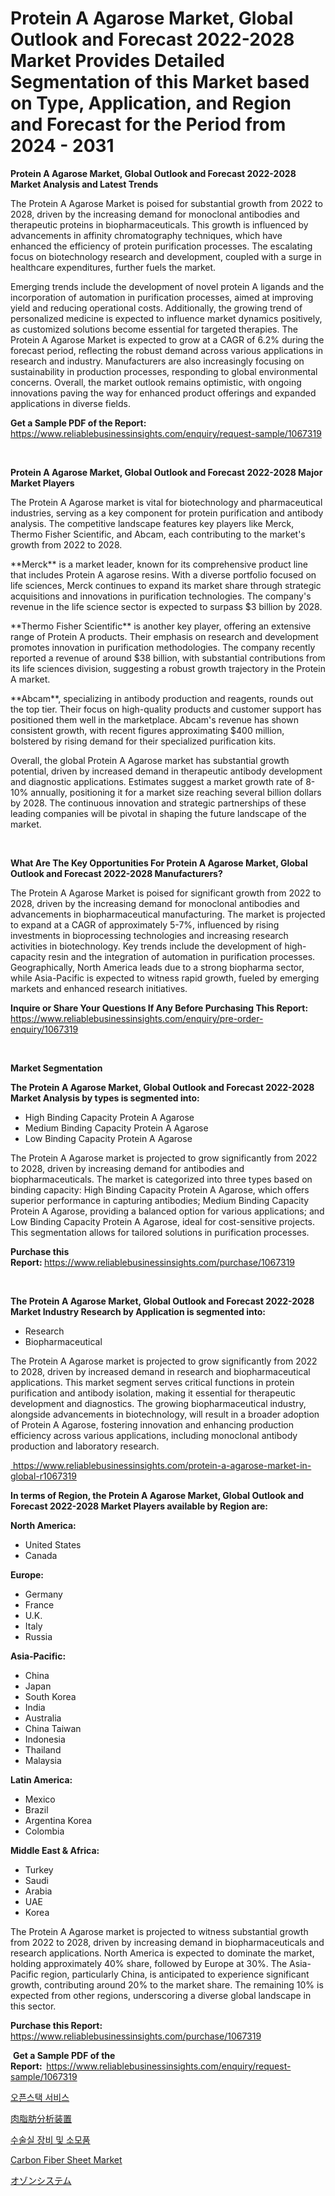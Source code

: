 <p><h1>Protein A Agarose Market, Global Outlook and Forecast 2022-2028 Market Provides Detailed Segmentation of this Market based on Type, Application, and Region and Forecast for the Period from 2024 - 2031</h1></p><p><strong>Protein A Agarose Market, Global Outlook and Forecast 2022-2028 Market Analysis and Latest Trends</strong></p>
<p><p>The Protein A Agarose Market is poised for substantial growth from 2022 to 2028, driven by the increasing demand for monoclonal antibodies and therapeutic proteins in biopharmaceuticals. This growth is influenced by advancements in affinity chromatography techniques, which have enhanced the efficiency of protein purification processes. The escalating focus on biotechnology research and development, coupled with a surge in healthcare expenditures, further fuels the market. </p><p>Emerging trends include the development of novel protein A ligands and the incorporation of automation in purification processes, aimed at improving yield and reducing operational costs. Additionally, the growing trend of personalized medicine is expected to influence market dynamics positively, as customized solutions become essential for targeted therapies. The Protein A Agarose Market is expected to grow at a CAGR of 6.2% during the forecast period, reflecting the robust demand across various applications in research and industry. Manufacturers are also increasingly focusing on sustainability in production processes, responding to global environmental concerns. Overall, the market outlook remains optimistic, with ongoing innovations paving the way for enhanced product offerings and expanded applications in diverse fields.</p></p>
<p><strong>Get a Sample PDF of the Report:&nbsp;</strong> <a href="https://www.reliablebusinessinsights.com/enquiry/request-sample/1067319">https://www.reliablebusinessinsights.com/enquiry/request-sample/1067319</a></p>
<p>&nbsp;</p>
<p><strong>Protein A Agarose Market, Global Outlook and Forecast 2022-2028 Major Market Players</strong></p>
<p><p>The Protein A Agarose market is vital for biotechnology and pharmaceutical industries, serving as a key component for protein purification and antibody analysis. The competitive landscape features key players like Merck, Thermo Fisher Scientific, and Abcam, each contributing to the market's growth from 2022 to 2028.</p><p>**Merck** is a market leader, known for its comprehensive product line that includes Protein A agarose resins. With a diverse portfolio focused on life sciences, Merck continues to expand its market share through strategic acquisitions and innovations in purification technologies. The company's revenue in the life science sector is expected to surpass $3 billion by 2028.</p><p>**Thermo Fisher Scientific** is another key player, offering an extensive range of Protein A products. Their emphasis on research and development promotes innovation in purification methodologies. The company recently reported a revenue of around $38 billion, with substantial contributions from its life sciences division, suggesting a robust growth trajectory in the Protein A market.</p><p>**Abcam**, specializing in antibody production and reagents, rounds out the top tier. Their focus on high-quality products and customer support has positioned them well in the marketplace. Abcam's revenue has shown consistent growth, with recent figures approximating $400 million, bolstered by rising demand for their specialized purification kits.</p><p>Overall, the global Protein A Agarose market has substantial growth potential, driven by increased demand in therapeutic antibody development and diagnostic applications. Estimates suggest a market growth rate of 8-10% annually, positioning it for a market size reaching several billion dollars by 2028. The continuous innovation and strategic partnerships of these leading companies will be pivotal in shaping the future landscape of the market.</p></p>
<p>&nbsp;</p>
<p><strong>What Are The Key Opportunities For Protein A Agarose Market, Global Outlook and Forecast 2022-2028 Manufacturers?</strong></p>
<p><p>The Protein A Agarose Market is poised for significant growth from 2022 to 2028, driven by the increasing demand for monoclonal antibodies and advancements in biopharmaceutical manufacturing. The market is projected to expand at a CAGR of approximately 5-7%, influenced by rising investments in bioprocessing technologies and increasing research activities in biotechnology. Key trends include the development of high-capacity resin and the integration of automation in purification processes. Geographically, North America leads due to a strong biopharma sector, while Asia-Pacific is expected to witness rapid growth, fueled by emerging markets and enhanced research initiatives.</p></p>
<p><strong>Inquire or Share Your Questions If Any Before Purchasing This Report:</strong> <a href="https://www.reliablebusinessinsights.com/enquiry/pre-order-enquiry/1067319">https://www.reliablebusinessinsights.com/enquiry/pre-order-enquiry/1067319</a></p>
<p>&nbsp;</p>
<p><strong>Market Segmentation</strong></p>
<p><strong>The Protein A Agarose Market, Global Outlook and Forecast 2022-2028 Market Analysis by types is segmented into:</strong></p>
<p><ul><li>High Binding Capacity Protein A Agarose</li><li>Medium Binding Capacity Protein A Agarose</li><li>Low Binding Capacity Protein A Agarose</li></ul></p>
<p><p>The Protein A Agarose market is projected to grow significantly from 2022 to 2028, driven by increasing demand for antibodies and biopharmaceuticals. The market is categorized into three types based on binding capacity: High Binding Capacity Protein A Agarose, which offers superior performance in capturing antibodies; Medium Binding Capacity Protein A Agarose, providing a balanced option for various applications; and Low Binding Capacity Protein A Agarose, ideal for cost-sensitive projects. This segmentation allows for tailored solutions in purification processes.</p></p>
<p><strong>Purchase this Report:&nbsp;</strong><a href="https://www.reliablebusinessinsights.com/purchase/1067319">https://www.reliablebusinessinsights.com/purchase/1067319</a></p>
<p>&nbsp;</p>
<p><strong>The Protein A Agarose Market, Global Outlook and Forecast 2022-2028 Market Industry Research by Application is segmented into:</strong></p>
<p><ul><li>Research</li><li>Biopharmaceutical</li></ul></p>
<p><p>The Protein A Agarose market is projected to grow significantly from 2022 to 2028, driven by increased demand in research and biopharmaceutical applications. This market segment serves critical functions in protein purification and antibody isolation, making it essential for therapeutic development and diagnostics. The growing biopharmaceutical industry, alongside advancements in biotechnology, will result in a broader adoption of Protein A Agarose, fostering innovation and enhancing production efficiency across various applications, including monoclonal antibody production and laboratory research.</p></p>
<p><a href="https://www.reliablebusinessinsights.com/protein-a-agarose-market-in-global-r1067319">&nbsp;https://www.reliablebusinessinsights.com/protein-a-agarose-market-in-global-r1067319</a></p>
<p><strong>In terms of Region, the Protein A Agarose Market, Global Outlook and Forecast 2022-2028 Market Players available by Region are:</strong></p>
<p>
    <p> <strong> North America: </strong>
        <ul>
            <li>United States</li>
            <li>Canada</li>
        </ul>
        </p> 
    <p> <strong> Europe: </strong>
        <ul>
            <li>Germany</li>
            <li>France</li>
            <li>U.K.</li>
            <li>Italy</li>
            <li>Russia</li>
        </ul>
        </p> 
    <p> <strong> Asia-Pacific: </strong>
        <ul>
            <li>China</li>
            <li>Japan</li>
            <li>South Korea</li>
            <li>India</li>
            <li>Australia</li>
            <li>China Taiwan</li>
            <li>Indonesia</li>
            <li>Thailand</li>
            <li>Malaysia</li>
        </ul>
        </p> 
    <p> <strong> Latin America: </strong>
        <ul>
            <li>Mexico</li>
            <li>Brazil</li>
            <li>Argentina Korea</li>
            <li>Colombia</li>
        </ul>
        </p> 
    <p> <strong> Middle East & Africa: </strong>
        <ul>
            <li>Turkey</li>
            <li>Saudi</li>
            <li>Arabia</li>
            <li>UAE</li>
            <li>Korea</li>
        </ul>
    </p>
    </p>
<p><p>The Protein A Agarose market is projected to witness substantial growth from 2022 to 2028, driven by increasing demand in biopharmaceuticals and research applications. North America is expected to dominate the market, holding approximately 40% share, followed by Europe at 30%. The Asia-Pacific region, particularly China, is anticipated to experience significant growth, contributing around 20% to the market share. The remaining 10% is expected from other regions, underscoring a diverse global landscape in this sector.</p></p>
<p><strong>Purchase this Report: </strong><a href="https://www.reliablebusinessinsights.com/purchase/1067319">https://www.reliablebusinessinsights.com/purchase/1067319</a></p>
<p>&nbsp;<strong>Get a Sample PDF of the Report:&nbsp;&nbsp;</strong><a href="https://www.reliablebusinessinsights.com/enquiry/request-sample/1067319">https://www.reliablebusinessinsights.com/enquiry/request-sample/1067319</a></p>
<p><strong></strong></p>
<p><p><a href="https://medium.com/@latoyanorton57/%EA%B8%80%EB%A1%9C%EB%B2%8C-%EC%98%A4%ED%94%88%EC%8A%A4%ED%83%9D-%EC%84%9C%EB%B9%84%EC%8A%A4-%EC%8B%9C%EC%9E%A5-%EB%8F%99%ED%96%A5-%EB%B0%8F-%ED%98%81%EC%8B%A0-%EB%AF%B8%EB%9E%98-%EC%A7%80%ED%96%A5%EC%A0%81-%EB%B6%84%EC%84%9D-2024-2031-c19faeeeecc2">오픈스택 서비스</a></p><p><a href="https://medium.com/@royprice674/%E8%82%89%E8%84%82%E8%82%AA%E3%82%A2%E3%83%8A%E3%83%A9%E3%82%A4%E3%82%B6%E3%83%BC%E5%B8%82%E5%A0%B4%E3%81%AE%E4%BA%88%E6%B8%AC-%E5%B8%82%E5%A0%B4%E3%83%88%E3%83%AC%E3%83%B3%E3%83%89-%E3%81%8A%E3%82%88%E3%81%B3%E5%BD%B1%E9%9F%BF%E5%88%86%E6%9E%90-2024%E5%B9%B4-2031%E5%B9%B4-fae32735dea7">肉脂肪分析装置</a></p><p><a href="https://medium.com/@latoyanorton57/%EC%88%98%EC%88%A0%EC%8B%A4-%EC%9E%A5%EB%B9%84-%EB%B0%8F-%EC%9A%A9%ED%92%88-%EC%8B%9C%EC%9E%A5-%EC%A0%84%EB%A7%9D-%EB%B0%8F-%EC%8B%9C%EC%9E%A5-%EC%A0%90%EC%9C%A0%EC%9C%A8-%EB%B6%84%EC%84%9D-%EC%84%B1%EC%9E%A5-%EC%B6%94%EC%84%B8-%EB%B0%8F-%EC%8B%9C%EC%9E%A5-%EC%98%88%EC%B8%A1-2024-2031-4ad4cb924937">수술실 장비 및 소모품</a></p><p><a href="https://medium.com/@yeie266/carbon-fiber-sheet-market-share-size-trends-industry-analysis-report-by-application-dbe60973e540">Carbon Fiber Sheet Market</a></p><p><a href="https://medium.com/@royprice674/%E3%82%AA%E3%82%BE%E3%83%B3%E3%82%B7%E3%82%B9%E3%83%86%E3%83%A0%E5%B8%82%E5%A0%B4%E3%82%B7%E3%82%A7%E3%82%A2-%E5%B8%82%E5%A0%B4%E5%88%86%E6%9E%90-%E6%88%90%E9%95%B7%E3%83%88%E3%83%AC%E3%83%B3%E3%83%89%E3%81%A82024%E5%B9%B4%E3%81%8B%E3%82%892031%E5%B9%B4%E3%81%BE%E3%81%A7%E3%81%AE%E4%BA%88%E6%B8%AC-75e638717c88">オゾンシステム</a></p></p>